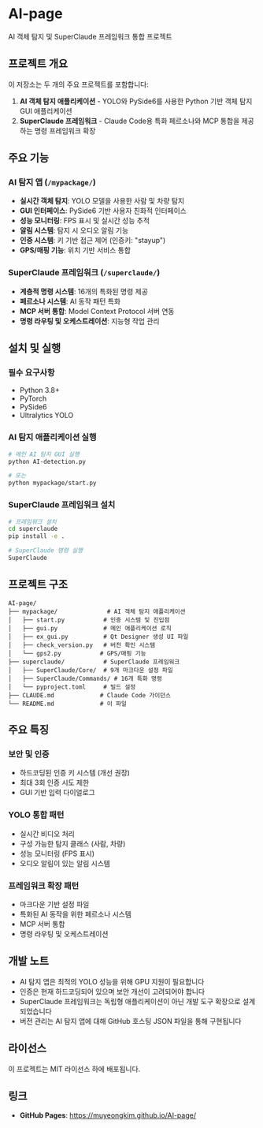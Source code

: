 # AI-page

AI 객체 탐지 및 SuperClaude 프레임워크 통합 프로젝트

## 프로젝트 개요

이 저장소는 두 개의 주요 프로젝트를 포함합니다:

1. **AI 객체 탐지 애플리케이션** - YOLO와 PySide6를 사용한 Python 기반 객체 탐지 GUI 애플리케이션
2. **SuperClaude 프레임워크** - Claude Code용 특화 페르소나와 MCP 통합을 제공하는 명령 프레임워크 확장

## 주요 기능

### AI 탐지 앱 (`/mypackage/`)
- **실시간 객체 탐지**: YOLO 모델을 사용한 사람 및 차량 탐지
- **GUI 인터페이스**: PySide6 기반 사용자 친화적 인터페이스
- **성능 모니터링**: FPS 표시 및 실시간 성능 추적
- **알림 시스템**: 탐지 시 오디오 알림 기능
- **인증 시스템**: 키 기반 접근 제어 (인증키: "stayup")
- **GPS/매핑 기능**: 위치 기반 서비스 통합

### SuperClaude 프레임워크 (`/superclaude/`)
- **계층적 명령 시스템**: 16개의 특화된 명령 제공
- **페르소나 시스템**: AI 동작 패턴 특화
- **MCP 서버 통합**: Model Context Protocol 서버 연동
- **명령 라우팅 및 오케스트레이션**: 지능형 작업 관리

## 설치 및 실행

### 필수 요구사항
- Python 3.8+
- PyTorch
- PySide6
- Ultralytics YOLO

### AI 탐지 애플리케이션 실행
```bash
# 메인 AI 탐지 GUI 실행
python AI-detection.py

# 또는
python mypackage/start.py
```

### SuperClaude 프레임워크 설치
```bash
# 프레임워크 설치
cd superclaude
pip install -e .

# SuperClaude 명령 실행
SuperClaude
```

## 프로젝트 구조

```
AI-page/
├── mypackage/              # AI 객체 탐지 애플리케이션
│   ├── start.py           # 인증 시스템 및 진입점
│   ├── gui.py             # 메인 애플리케이션 로직
│   ├── ex_gui.py          # Qt Designer 생성 UI 파일
│   ├── check_version.py   # 버전 확인 시스템
│   └── gps2.py           # GPS/매핑 기능
├── superclaude/           # SuperClaude 프레임워크
│   ├── SuperClaude/Core/  # 9개 마크다운 설정 파일
│   ├── SuperClaude/Commands/ # 16개 특화 명령
│   └── pyproject.toml     # 빌드 설정
├── CLAUDE.md             # Claude Code 가이던스
└── README.md             # 이 파일
```

## 주요 특징

### 보안 및 인증
- 하드코딩된 인증 키 시스템 (개선 권장)
- 최대 3회 인증 시도 제한
- GUI 기반 입력 다이얼로그

### YOLO 통합 패턴
- 실시간 비디오 처리
- 구성 가능한 탐지 클래스 (사람, 차량)
- 성능 모니터링 (FPS 표시)
- 오디오 알림이 있는 알림 시스템

### 프레임워크 확장 패턴
- 마크다운 기반 설정 파일
- 특화된 AI 동작을 위한 페르소나 시스템
- MCP 서버 통합
- 명령 라우팅 및 오케스트레이션

## 개발 노트

- AI 탐지 앱은 최적의 YOLO 성능을 위해 GPU 지원이 필요합니다
- 인증은 현재 하드코딩되어 있으며 보안 개선이 고려되어야 합니다
- SuperClaude 프레임워크는 독립형 애플리케이션이 아닌 개발 도구 확장으로 설계되었습니다
- 버전 관리는 AI 탐지 앱에 대해 GitHub 호스팅 JSON 파일을 통해 구현됩니다

## 라이선스

이 프로젝트는 MIT 라이선스 하에 배포됩니다.

## 링크

- **GitHub Pages**: https://muyeongkim.github.io/AI-page/